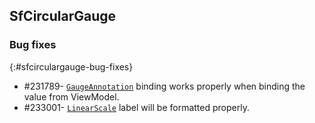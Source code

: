 ## SfCircularGauge

### Bug fixes
{:#sfcirculargauge-bug-fixes}

* \#231789- [`GaugeAnnotation`](https://help.syncfusion.com/cr/uwp/Syncfusion.SfGauge.UWP~Syncfusion.UI.Xaml.Gauges.GaugeAnnotation.html) binding works properly when binding the value from ViewModel.
* \#233001- [`LinearScale`](https://help.syncfusion.com/uwp/sflineargauge/scales#scale) label will be formatted properly.
